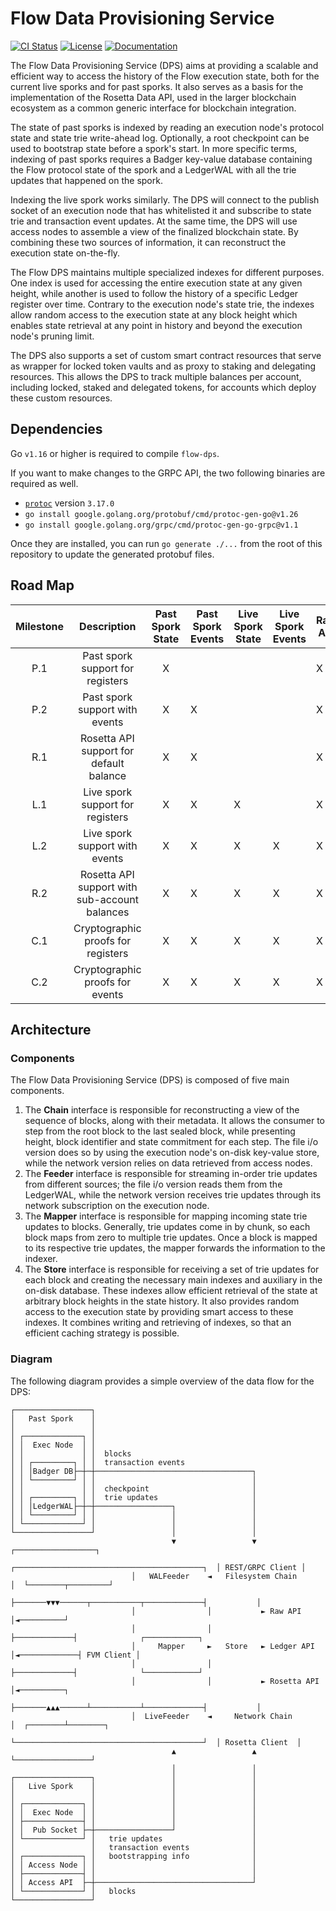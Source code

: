 # Flow Data Provisioning Service

[![CI Status](https://img.shields.io/github/workflow/status/awfm9/flow-dps/MasterCI?logo=GitHub%20Actions&label=&logoColor=silver&labelColor=gray)](https://github.com/awfm9/flow-dps/actions/workflows/master.yml)
[![License](https://img.shields.io/github/license/nanomsg/mangos.svg?logoColor=silver&logo=Open%20Source%20Initiative&label=&color=blue)](https://github.com/awfm9/flow-dps/blob/master/LICENSE)
[![Documentation](https://img.shields.io/badge/godoc-docs-blue.svg?label=&logo=go)](https://pkg.go.dev/github.com/awfm9/flow-dps)

The Flow Data Provisioning Service (DPS) aims at providing a scalable and efficient way to access the history of the Flow
execution state, both for the current live sporks and for past sporks. It also serves as a basis for the implementation
of the Rosetta Data API, used in the larger blockchain ecosystem as a common generic interface for blockchain integration.

The state of past sporks is indexed by reading an execution node's protocol state and state trie write-ahead log.
Optionally, a root checkpoint can be used to bootstrap state before a spork's start. In more specific terms, indexing
of past sporks requires a Badger key-value database containing the Flow protocol state of the spork and a LedgerWAL with
all the trie updates that happened on the spork.

Indexing the live spork works similarly. The DPS will connect to the publish socket of an execution node that has
whitelisted it and subscribe to state trie and transaction event updates. At the same time, the DPS will use access nodes
to assemble a view of the finalized blockchain state. By combining these two sources of information, it can reconstruct
the execution state on-the-fly.

The Flow DPS maintains multiple specialized indexes for different purposes. One index is used for accessing the entire
execution state at any given height, while another is used to follow the history of a specific Ledger register over time.
Contrary to the execution node's state trie, the indexes allow random access to the execution state at any block height
which enables state retrieval at any point in history and beyond the execution node's pruning limit.

The DPS also supports a set of custom smart contract resources that serve as wrapper for locked token vaults and as
proxy to staking and delegating resources. This allows the DPS to track multiple balances per account, including locked,
staked and delegated tokens, for accounts which deploy these custom resources.

## Dependencies

Go `v1.16` or higher is required to compile `flow-dps`.

If you want to make changes to the GRPC API, the two following binaries are required as well.

* [`protoc`](https://grpc.io/docs/protoc-installation/) version `3.17.0`
* `go install google.golang.org/protobuf/cmd/protoc-gen-go@v1.26`
* `go install google.golang.org/grpc/cmd/protoc-gen-go-grpc@v1.1`

Once they are installed, you can run `go generate ./...` from the root of this repository to update the generated protobuf files.

## Road Map

| Milestone |                  Description                  | Past Spork State | Past Spork Events | Live Spork State | Live Spork Events | Raw API | Ledger API | Rosetta API | Liquid Balance | Locked Balance | Staked Balance | Delegated Balance | State Verification | State Proofs | Event Proofs |
|:---------:|:---------------------------------------------:|:----------------:|-------------------|------------------|-------------------|---------|------------|-------------|----------------|----------------|----------------|-------------------|--------------------|--------------|--------------|
|    P.1    |        Past spork support for registers       |         X        |                   |                  |                   |    X    |      X     |             |        X       |                |                |                   |          X         |              |              |
|    P.2    |         Past spork support with events        |         X        |         X         |                  |                   |    X    |      X     |             |        X       |                |                |                   |          X         |              |              |
|    R.1    |    Rosetta API support for default balance    |         X        |         X         |                  |                   |    X    |      X     |      X      |        X       |                |                |                   |          X         |              |              |
|    L.1    |        Live spork support for registers       |         X        |         X         |         X        |                   |    X    |      X     |      X      |        X       |                |                |                   |          X         |              |              |
|    L.2    |         Live spork support with events        |         X        |         X         |         X        |         X         |    X    |      X     |      X      |        X       |                |                |                   |          X         |              |              |
|    R.2    | Rosetta API support with sub-account balances |         X        |         X         |         X        |         X         |    X    |      X     |      X      |        X       |        X       |        X       |         X         |          X         |              |              |
|    C.1    |       Cryptographic proofs for registers      |         X        |         X         |         X        |         X         |    X    |      X     |      X      |        X       |        X       |        X       |         X         |          X         |       X      |              |
|    C.2    |         Cryptographic proofs for events       |         X        |         X         |         X        |         X         |    X    |      X     |      X      |        X       |        X       |        X       |         X         |          X         |       X      |       X      |

## Architecture

### Components

The Flow Data Provisioning Service (DPS) is composed of five main components.

1. The **Chain** interface is responsible for reconstructing a view of the sequence of blocks, along with their metadata. It allows the consumer to step from the root block to the last sealed block, while presenting height, block identifier and state commitment for each step. The file i/o version does so by using the execution node's on-disk key-value store, while the network version relies on data retrieved from access nodes.
2. The **Feeder** interface is responsible for streaming in-order trie updates from different sources; the file i/o version reads them from the LedgerWAL, while the network version receives trie updates through its network subscription on the execution node.
3. The **Mapper** interface is responsible for mapping incoming state trie updates to blocks. Generally, trie updates come in by chunk, so each block maps from zero to multiple trie updates. Once a block is mapped to its respective trie updates, the mapper forwards the information to the indexer.
4. The **Store** interface is responsible for receiving a set of trie updates for each block and creating the necessary main indexes and auxiliary in the on-disk database. These indexes allow efficient retrieval of the state at arbitrary block heights in the state history. It also provides random access to the execution state by providing smart access to these indexes. It combines writing and retrieving of indexes, so that an efficient caching strategy is possible.

### Diagram

The following diagram provides a simple overview of the data flow for the DPS:

```text
┌─────────────────┐
│   Past Spork    │
│                 │
│ ┌─────────────┐ │
│ │  Exec Node  │ │
│ │             │ │  blocks
│ │ ┌─────────┐ │ │  transaction events
│ │ │Badger DB├─┼─┼───────────────────────────────────┐
│ │ └─────────┘ │ │                                   │
│ │             │ │  checkpoint                       │
│ │ ┌─────────┐ │ │  trie updates                     │
│ │ │LedgerWAL├─┼─┼─────────────────┐                 │
│ │ └─────────┘ │ │                 │                 │
│ └─────────────┘ │                 │                 │
└─────────────────┘                 │                 │
                                    ▼                 ▼                  ┌──────────────────┐
                           ┌──────────────────────────────────────────┐  │ REST/GRPC Client │
                           │   WALFeeder    ◄   Filesystem Chain      │  └────────┬─────────┘
                           ├───────▼▼▼──────┬───────────┬─────────────┤           │
                           │                │           ► Raw API     │◄──────────┘
                           │                │           ├─────────────┤              ┌────────────┐
                           │     Mapper     ►   Store   ► Ledger API  │◄─────────────┤ FVM Client │
                           │                │           ├─────────────┤              └────────────┘
                           │                │           ► Rosetta API │◄──────────┐
                           ├───────▲▲▲──────┴───────────┴─────────────┤           │
                           │  LiveFeeder    ◄     Network Chain       │  ┌────────┴────────┐
                           └──────────────────────────────────────────┘  │ Rosetta Client  │
                                    ▲                 ▲                  └─────────────────┘
                                    │                 │
┌─────────────────┐                 │                 │
│   Live Spork    │                 │                 │
│                 │                 │                 │
│ ┌─────────────┐ │                 │                 │
│ │  Exec Node  │ │                 │                 │
│ ├─────────────┤ │                 │                 │
│ │  Pub Socket ├─┼─────────────────┘                 │
│ └─────────────┘ │   trie updates                    │
│                 │   transaction events              │
│ ┌─────────────┐ │   bootstrapping info              │
│ │ Access Node │ │                                   │
│ ├─────────────┤ │                                   │
│ │ Access API  ├─┼───────────────────────────────────┘
│ └─────────────┘ │   blocks
└─────────────────┘
```
